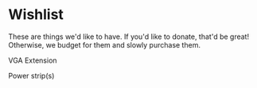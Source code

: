 # Wishlist

These are things we'd like to have. If you'd like to donate, that'd be great! Otherwise, we budget for them and slowly purchase them.

VGA Extension

Power strip(s)
